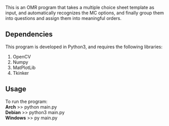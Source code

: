 This is an OMR program that takes a multiple choice sheet template as input, and automatically recognizes the MC options, and finally group them into questions and assign them into meaningful orders.

## Dependencies
This program is developed in Python3, and requires the following libraries:
1.  OpenCV
2.  Numpy
3.  MatPlotLib
4.  Tkinker

## Usage
To run the program:  
**Arch** >> python main.py  
**Debian** >> python3 main.py  
**Windows** >> py main.py  
